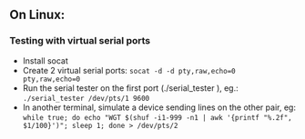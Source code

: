 ## On Linux:
### Testing with virtual serial ports
- Install socat
- Create 2 virtual serial ports: ``` socat -d -d pty,raw,echo=0 pty,raw,echo=0 ```
- Run the serial tester on the first port (./serial_tester <portname> <baudrate>), eg.: ``` ./serial_tester /dev/pts/1 9600 ```
- In another terminal, simulate a device sending lines on the other pair, eg: ``` while true; do echo "WGT $(shuf -i1-999 -n1 | awk '{printf "%.2f", $1/100}')"; sleep 1; done > /dev/pts/2 ```

